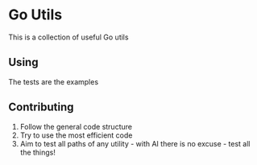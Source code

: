 # Go Utils
This is a collection of useful Go utils

## Using
The tests are the examples

## Contributing
1. Follow the general code structure
2. Try to use the most efficient code
3. Aim to test all paths of any utility -  with AI there is no excuse - test all the things! 
